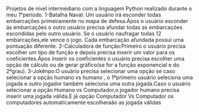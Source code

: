 Projetos de nível intermédiario com a linguagem Python realizado durante o meu 1°período.
1-Batalha Naval: 
 Um usuário irá esconder todas embarcações primeiramente no mapa de defesa.Ápos o usuário esconder ás embarcações o outro usuário precisa afundar todas as embarcações escondidas pelo outro usuário. Se o usuário naufragar todas 12 embarcações,ele vence o jogo.
 Cada embarcação afundada possui uma pontuação diferente.
2-Calculadora de função:Primeiro o usuário precisa escolher um tipo de função e depois precisa inserir um valor para os coeficientes.Ápos inserir os coeficientes o usuário precisa escolher uma opção de cálculo ou de gerar gráfico(se for a função exponencial e do 2ºgrau).
3-Jokênpo:O usuário precisa selecionar uma opção se caso selecionar a opção humano vs humano , o 1ºprimeiro usuário seleciona uma jogada e outro jogador também seleciona uma outra jogada.Caso o usuário selecionar a opção Humano vs Computador,o jogador humano precisa inserir uma jogada válida.E já opção Computador Vs Computador os computadores automaticamente escolheraão as jogada válidas

